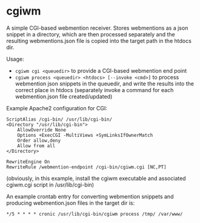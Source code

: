# cgiwm

A simple CGI-based webmention receiver. Stores webmentions as a json snippet in a directory, which are then processed separately and the resulting webmentions.json file is copied into the target path in the htdocs dir.

Usage:

* `cgiwm cgi <queuedir>` to provide a CGI-based webmention end point
* `cgiwm process <queuedir> <htdocs> [--invoke <cmd>]` to process webmention json snippets in the queuedir, and write the results into the correct place in htdocs (separately invoke a command for each webmention.json file created/updated)


Example Apache2 configuration for CGI:

```
ScriptAlias /cgi-bin/ /usr/lib/cgi-bin/
<Directory "/usr/lib/cgi-bin">
    AllowOverride None
    Options +ExecCGI -MultiViews +SymLinksIfOwnerMatch
    Order allow,deny
    Allow from all
</Directory>

RewriteEngine On
RewriteRule /webmention-endpoint /cgi-bin/cgiwm.cgi [NC,PT]
```

(obviously, in this example, install the cgiwm executable and associated cgiwm.cgi script in /usr/lib/cgi-bin)

An example crontab entry for converting webmention snippets and producing webmention.json files in the target dir is:

```
*/5 * * * * cronic /usr/lib/cgi-bin/cgiwm process /tmp/ /var/www/
```
